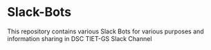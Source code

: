 # Slack-Bots
This repository contains various Slack Bots for various purposes and information sharing in DSC TIET-GS Slack Channel
